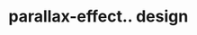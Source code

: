 # parallax-effect.. design                                                                                                                                           

